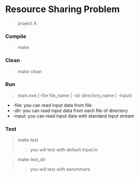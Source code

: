 # Resource Sharing Problem
> project A

### Compile
> make

### Clean
> make clean

### Run
> main.exe [-file  file_name | -dir directory_name | -input]

* -file: you can read input data from file
* -dir:  you can read input data from each file of directory
* -input: you can read input data with standard input stream

### Test
> make test
>> you will test with default input.in

> make test_dir
>> you will test with benchmark
